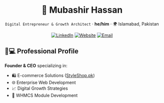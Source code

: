 <div align="center">

# 🚀 Mubashir Hassan 
`Digital Entrepreneur & Growth Architect` · **he/him** · 🌍 Islamabad, Pakistan

[![LinkedIn](https://img.shields.io/badge/LinkedIn-0A66C2?style=for-the-badge&logo=linkedin&logoColor=white)](https://linkedin.com/in/mubashirhassan)
[![Website](https://img.shields.io/badge/Portfolio-4285F4?style=for-the-badge&logo=google-chrome&logoColor=white)](https://mubashirhassan.com)
[![Email](https://img.shields.io/badge/Gmail-EA4335?style=for-the-badge&logo=gmail&logoColor=white)](mailto:hello@mubashirhassan.com)

</div>

## 👨💻 Professional Profile
**Founder & CEO** specializing in:
- 🛍️ E-commerce Solutions ([StyleShop.pk](https://styleshop.pk))
- 🌐 Enterprise Web Development
- 📈 Digital Growth Strategies
- 🔌 WHMCS Module Development

